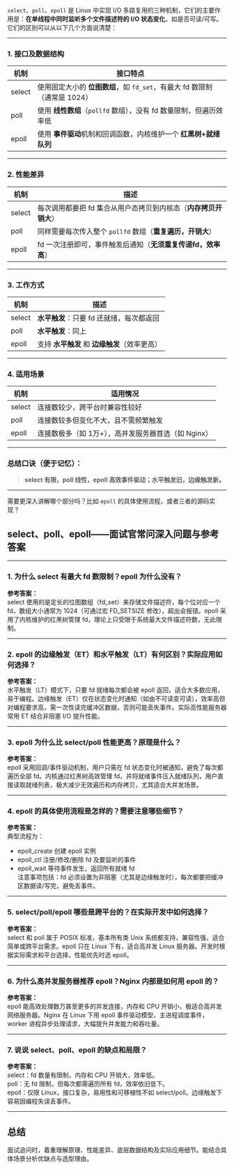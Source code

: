`select`、`poll`、`epoll` 是 Linux 中实现 I/O 多路复用的三种机制，它们的主要作用是：**在单线程中同时监听多个文件描述符的 I/O 状态变化**，如是否可读/可写。它们的区别可以从以下几个方面说清楚：

---

### 1. **接口及数据结构**
| 机制     | 接口特点                                               |
|----------|--------------------------------------------------------|
| select   | 使用固定大小的 **位图数组**，如 `fd_set`，有最大 fd 数限制（通常是 1024） |
| poll     | 使用 **线性数组**（`pollfd` 数组），没有 fd 数量限制，但遍历效率低     |
| epoll    | 使用 **事件驱动**机制和回调函数，内核维护一个 **红黑树+就绪队列**    |

---

### 2. **性能差异**
| 机制     | 描述                                                   |
|----------|--------------------------------------------------------|
| select   | 每次调用都要把 fd 集合从用户态拷贝到内核态（**内存拷贝开销大**）        |
| poll     | 同样需要每次传入整个 `pollfd` 数组（**重复遍历，开销大**）               |
| epoll    | fd 一次注册即可，事件触发后通知（**无须重复传递fd，效率高**）             |

---

### 3. **工作方式**
| 机制     | 描述                                           |
|----------|------------------------------------------------|
| select   | **水平触发**：只要 fd 还就绪，每次都返回         |
| poll     | **水平触发**：同上                             |
| epoll    | 支持 **水平触发** 和 **边缘触发**（效率更高）    |

---

### 4. **适用场景**
| 机制     | 适用情况                                           |
|----------|--------------------------------------------------|
| select   | 连接数较少，跨平台时兼容性较好                      |
| poll     | 连接数较多但变化不大，且不需频繁触发                 |
| epoll    | 连接数极多（如 1万+），高并发服务器首选（如 Nginx）  |

---

### 总结口诀（便于记忆）：
> **select 有限，poll 线性，epoll 高效事件驱动；水平触发旧，边缘触发新。**

---

需要更深入讲解哪个部分吗？比如 `epoll` 的具体使用流程，或者三者的源码实现？

## select、poll、epoll——面试官常问深入问题与参考答案

---

### 1. 为什么 select 有最大 fd 数限制？epoll 为什么没有？

**参考答案：**  
select 使用的是定长的位图数组（fd_set）来存储文件描述符，每个位对应一个 fd，数组大小通常为 1024（可通过宏 FD_SETSIZE 修改），超出会报错。epoll 采用了内核维护的红黑树管理 fd，理论上只受限于系统最大文件描述符数，无此限制。

---

### 2. epoll 的边缘触发（ET）和水平触发（LT）有何区别？实际应用如何选择？

**参考答案：**  
水平触发（LT）模式下，只要 fd 就绪每次都会被 epoll 返回，适合大多数应用，易于编程。边缘触发（ET）仅在状态变化时通知（如由不可读变可读），效率高但对编程要求高，需一次性读完缓冲区数据，否则可能丢失事件。实际高性能服务器常用 ET 结合非阻塞 I/O 提升性能。

---

### 3. epoll 为什么比 select/poll 性能更高？原理是什么？

**参考答案：**  
epoll 采用回调/事件驱动机制，用户只需在 fd 状态变化时被通知，避免了每次都遍历全部 fd。内核通过红黑树高效管理 fd，并将就绪事件压入就绪队列，用户直接读取就绪列表，极大减少无效遍历和内存拷贝，尤其适合大并发场景。

---

### 4. epoll 的具体使用流程是怎样的？需要注意哪些细节？

**参考答案：**  
典型流程为：  
- epoll_create 创建 epoll 实例  
- epoll_ctl 注册/修改/删除 fd 及要监听的事件  
- epoll_wait 等待事件发生，返回所有就绪 fd  
  注意事项包括：fd 必须设置为非阻塞（尤其是边缘触发时），每次都要把缓冲区数据读/写完，避免丢事件。

---

### 5. select/poll/epoll 哪些是跨平台的？在实际开发中如何选择？

**参考答案：**  
select 和 poll 属于 POSIX 标准，基本所有类 Unix 系统都支持，兼容性强，适合简单或跨平台需求。epoll 只在 Linux 下有，适合高并发 Linux 服务器。开发时根据实际需求和平台选择，性能优先时选 epoll。

---

### 6. 为什么高并发服务器推荐 epoll？Nginx 内部是如何用 epoll 的？

**参考答案：**  
epoll 能高效处理数万甚至更多的并发连接，内存和 CPU 开销小，极适合高并发网络服务器。Nginx 在 Linux 下用 epoll 事件驱动模型，主进程调度事件，worker 进程异步处理请求，大幅提升并发能力和吞吐量。

---

### 7. 说说 select、poll、epoll 的缺点和局限？

**参考答案：**  
select：fd 数量有限制，内存和 CPU 开销大，效率低。  
poll：无 fd 限制，但每次都需遍历所有 fd，效率依旧低下。  
epoll：仅限 Linux，接口复杂，易用性和可移植性不如 select/poll。边缘触发下容易因编程失误丢事件。

---

## 总结

面试追问时，着重理解原理、性能差异、底层数据结构及实际应用细节。能结合具体场景分析优缺点与选型理由。